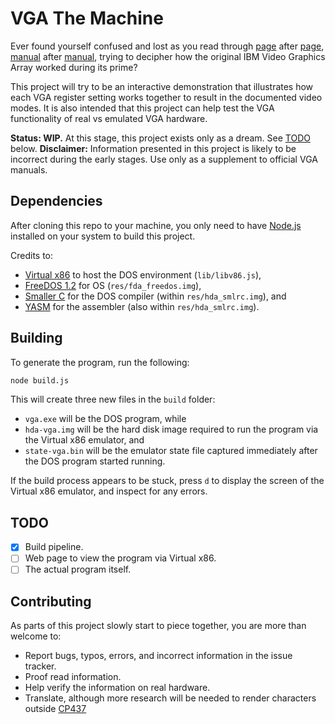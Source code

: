 # VGA The Machine

Ever found yourself confused and lost as you read through [page](http://wiki.osdev.org/VGA_Hardware) after [page](http://www.osdever.net/FreeVGA/vga/vga.htm), [manual](http://www.mcamafia.de/pdf/ibm_vgaxga_trm2.pdf) after [manual](https://01.org/sites/default/files/documentation/intel-gfx-prm-osrc-hsw-display_0.pdf), trying to decipher how the original IBM Video Graphics Array worked during its prime?

This project will try to be an interactive demonstration that illustrates how each VGA register setting works together to result in the documented video modes. It is also intended that this project can help test the VGA functionality of real vs emulated VGA hardware.

**Status: WIP.** At this stage, this project exists only as a dream. See [TODO](#todo) below.
**Disclaimer:** Information presented in this project is likely to be incorrect during the early stages. Use only as a supplement to official VGA manuals.

## Dependencies

After cloning this repo to your machine, you only need to have [Node.js](https://nodejs.org/en/) installed on your system to build this project.

Credits to:

- [Virtual x86](https://github.com/copy/v86) to host the DOS environment (`lib/libv86.js`),
- [FreeDOS 1.2](http://www.freedos.org/) for OS (`res/fda_freedos.img`),
- [Smaller C](https://github.com/alexfru/SmallerC) for the DOS compiler (within `res/hda_smlrc.img`), and
- [YASM](http://yasm.tortall.net/) for the assembler (also within `res/hda_smlrc.img`).

## Building

To generate the program, run the following:

```sh
node build.js
```

This will create three new files in the `build` folder:

- `vga.exe` will be the DOS program, while
- `hda-vga.img` will be the hard disk image required to run the program via the Virtual x86 emulator, and
- `state-vga.bin` will be the emulator state file captured immediately after the DOS program started running.

If the build process appears to be stuck, press `d` to display the screen of the Virtual x86 emulator, and inspect for any errors.

## TODO

- [x] Build pipeline.
- [ ] Web page to view the program via Virtual x86.
- [ ] The actual program itself.

## Contributing

As parts of this project slowly start to piece together, you are more than welcome to:

- Report bugs, typos, errors, and incorrect information in the issue tracker.
- Proof read information.
- Help verify the information on real hardware.
- Translate, although more research will be needed to render characters outside [CP437](https://en.wikipedia.org/wiki/Code_page_437)
